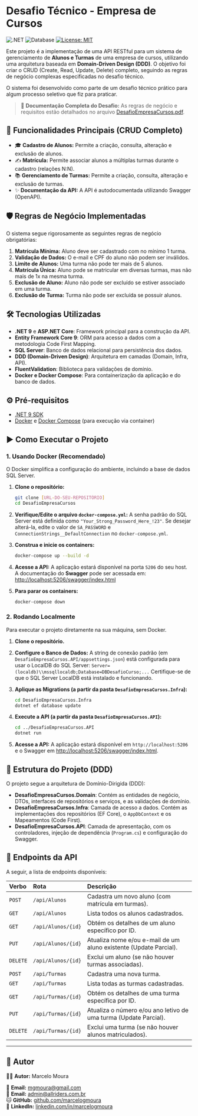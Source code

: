 # Desafio Técnico - Empresa de Cursos

![.NET](https://img.shields.io/badge/.NET-9.0-blueviolet)
![Database](https://img.shields.io/badge/SQL_Server-EC1B24?style=flat&logo=microsoftsqlserver&logoColor=white)
[![License: MIT](https://img.shields.io/badge/License-MIT-yellow.svg)](https://opensource.org/licenses/MIT)

Este projeto é a implementação de uma API RESTful para um sistema de gerenciamento de **Alunos e Turmas** de uma empresa de cursos, utilizando uma arquitetura baseada em **Domain-Driven Design (DDD)**. O objetivo foi criar o CRUD (Create, Read, Update, Delete) completo, seguindo as regras de negócio complexas especificadas no desafio técnico.

O sistema foi desenvolvido como parte de um desafio técnico prático para algum processo seletivo que fiz para praticar.

> 📄 **Documentação Completa do Desafio:** As regras de negócio e requisitos estão detalhados no arquivo [DesafioEmpresaCursos.pdf](./Pdf/DesafioEmpresaCursos.pdf).

## 🌟 Funcionalidades Principais (CRUD Completo)

-   🎓 **Cadastro de Alunos:** Permite a criação, consulta, alteração e exclusão de alunos.
-   ✍️ **Matrícula:** Permite associar alunos a múltiplas turmas durante o cadastro (relações N:N).
-   📚 **Gerenciamento de Turmas:** Permite a criação, consulta, alteração e exclusão de turmas.
-   ✨ **Documentação da API:** A API é autodocumentada utilizando Swagger (OpenAPI).

## 🛡️ Regras de Negócio Implementadas

O sistema segue rigorosamente as seguintes regras de negócio obrigatórias:

1.  **Matrícula Mínima:** Aluno deve ser cadastrado com no mínimo 1 turma.
2.  **Validação de Dados:** O e-mail e CPF do aluno não podem ser inválidos.
3.  **Limite de Alunos:** Uma turma não pode ter mais de 5 alunos.
4.  **Matrícula Única:** Aluno pode se matricular em diversas turmas, mas não mais de 1x na mesma turma.
5.  **Exclusão de Aluno:** Aluno não pode ser excluído se estiver associado em uma turma.
6.  **Exclusão de Turma:** Turma não pode ser excluída se possuir alunos.

## 🛠️ Tecnologias Utilizadas

-   **.NET 9** e **ASP.NET Core**: Framework principal para a construção da API.
-   **Entity Framework Core 9**: ORM para acesso a dados com a metodologia Code First Mapping.
-   **SQL Server**: Banco de dados relacional para persistência dos dados.
-   **DDD (Domain-Driven Design)**: Arquitetura em camadas (Domain, Infra, API).
-   **FluentValidation**: Biblioteca para validações de domínio.
-   **Docker e Docker Compose**: Para containerização da aplicação e do banco de dados.

## ⚙️ Pré-requisitos

-   [.NET 9 SDK](https://dotnet.microsoft.com/download/dotnet/9.0)
-   [Docker](https://www.docker.com/products/docker-desktop/) e [Docker Compose](https://docs.docker.com/compose/install/) (para execução via container)

## ▶️ Como Executar o Projeto

### 1. Usando Docker (Recomendado)

O Docker simplifica a configuração do ambiente, incluindo a base de dados SQL Server.

1.  **Clone o repositório:**
    ```bash
    git clone [URL-DO-SEU-REPOSITÓRIO]
    cd DesafioEmpresaCursos
    ```

2.  **Verifique/Edite o arquivo `docker-compose.yml`:**
    A senha padrão do SQL Server está definida como `"Your_Strong_Password_Here_!23"`. Se desejar alterá-la, edite o valor de `SA_PASSWORD` e `ConnectionStrings__DefaultConnection` no `docker-compose.yml`.

3.  **Construa e inicie os containers:**
    ```bash
    docker-compose up --build -d
    ```

4.  **Acesse a API:**
    A aplicação estará disponível na porta `5206` do seu host.
    A documentação do **Swagger** pode ser acessada em:
    [http://localhost:5206/swagger/index.html](http://localhost:5206/swagger/index.html)

5.  **Para parar os containers:**
    ```bash
    docker-compose down
    ```

### 2. Rodando Localmente

Para executar o projeto diretamente na sua máquina, sem Docker.

1.  **Clone o repositório.**

2.  **Configure o Banco de Dados:**
    A string de conexão padrão (em `DesafioEmpresaCursos.API/appsettings.json`) está configurada para usar o LocalDB do SQL Server:
    `Server=(localdb)\\mssqllocaldb;Database=DBDesafioCurso;...`
    Certifique-se de que o SQL Server LocalDB está instalado e funcionando.

3.  **Aplique as Migrations (a partir da pasta `DesafioEmpresaCursos.Infra`):**
    ```bash
    cd DesafioEmpresaCursos.Infra
    dotnet ef database update
    ```

4.  **Execute a API (a partir da pasta `DesafioEmpresaCursos.API`):**
    ```bash
    cd ../DesafioEmpresaCursos.API
    dotnet run
    ```

5.  **Acesse a API:**
    A aplicação estará disponível em `http://localhost:5206` e o Swagger em [http://localhost:5206/swagger/index.html](http://localhost:5206/swagger/index.html).

## 📂 Estrutura do Projeto (DDD)

O projeto segue a arquitetura de Domínio-Dirigida (DDD):

-   **DesafioEmpresaCursos.Domain**: Contém as entidades de negócio, DTOs, interfaces de repositórios e serviços, e as validações de domínio.
-   **DesafioEmpresaCursos.Infra**: Camada de acesso a dados. Contém as implementações dos repositórios (EF Core), o `AppDbContext` e os Mapeamentos (Code First).
-   **DesafioEmpresaCursos.API**: Camada de apresentação, com os controladores, injeção de dependência (`Program.cs`) e configuração do Swagger.

## 🔗 Endpoints da API

A seguir, a lista de endpoints disponíveis:

| Verbo | Rota | Descrição |
| :--- | :--- | :--- |
| `POST` | `/api/Alunos` | Cadastra um novo aluno (com matrícula em turmas). |
| `GET` | `/api/Alunos` | Lista todos os alunos cadastrados. |
| `GET` | `/api/Alunos/{id}` | Obtém os detalhes de um aluno específico por ID. |
| `PUT` | `/api/Alunos/{id}` | Atualiza nome e/ou e-mail de um aluno existente (Update Parcial). |
| `DELETE` | `/api/Alunos/{id}` | Exclui um aluno (se não houver turmas associadas). |
| `POST` | `/api/Turmas` | Cadastra uma nova turma. |
| `GET` | `/api/Turmas` | Lista todas as turmas cadastradas. |
| `GET` | `/api/Turmas/{id}` | Obtém os detalhes de uma turma específica por ID. |
| `PUT` | `/api/Turmas/{id}` | Atualiza o número e/ou ano letivo de uma turma (Update Parcial). |
| `DELETE` | `/api/Turmas/{id}` | Exclui uma turma (se não houver alunos matriculados). |

---

## 👤 Autor

👨‍💻 **Autor:** Marcelo Moura 

📧 **Email:** [mgmoura@gmail.com](mailto:mgmoura@gmail.com)   
📧 **Email:** [admin@allriders.com.br](mailto:admin@allriders.com.br)   
🐱 **GitHub:** [github.com/marcelogmoura](https://github.com/marcelogmoura)   
🔗 **LinkedIn:** [linkedin.com/in/marcelogmoura](https://www.linkedin.com/in/marcelogmoura/)   





